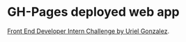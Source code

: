 # GH-Pages deployed web app

[Front End Developer Intern Challenge by Uriel Gonzalez](https://ugonz86.github.io/challenge_openai).
